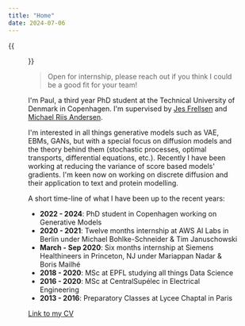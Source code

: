 ```yaml
---
title: "Home"
date: 2024-07-06
---
```


{{<figure src="images/paultea.png"  height=200 >}}


> Open for internship, please reach out if you think I could be a good fit for your team!

I'm Paul, a third year PhD student at the Technical University of Denmark in Copenhagen. I'm supervised by [Jes Frellsen](https://frellsen.org) and [Michael Riis Andersen](https://michaelriis.github.io). 

I'm interested in all things generative models such as VAE, EBMs, GANs, but with a special focus on diffusion models and the theory behind them (stochastic processes, optimal transports, differential equations, etc.). Recently I have been working at reducing the variance of score based models' gradients. I'm keen now on working on discrete diffusion and their application to text and protein modelling.

A short time-line of what I have been up to the recent years:
- **2022 - 2024**: PhD student in Copenhagen working on Generative Models
- **2020 - 2021**: Twelve months internship at AWS AI Labs in Berlin under Michael Bohlke-Schneider & Tim Januschowski
- **March - Sep 2020**: Six months internship at Siemens Healthineers in Princeton, NJ under Mariappan Nadar & Boris Mailhé
- **2018 - 2020**: MSc at EPFL studying all things Data Science
- **2016 - 2020**: MSc at CentralSupélec in Electrical Engineering
- **2013 - 2016**: Preparatory Classes at Lycee Chaptal in Paris

[Link to my CV](pdf/CV_PJ.pdf)
